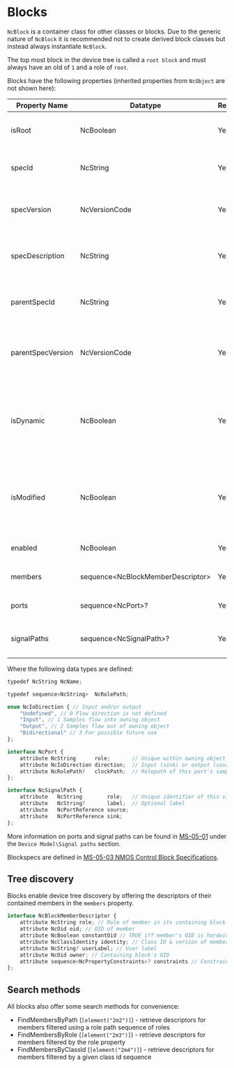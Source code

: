 # Blocks

`NcBlock` is a container class for other classes or blocks. Due to the generic nature of `NcBlock` it is recommended not to create derived block classes but instead always instantiate `NcBlock`.

The top most block in the device tree is called a `root block` and must always have an oId of `1` and a role of `root`.

Blocks have the following properties (inherited properties from `NcObject` are not shown here):

| **Property Name** | **Datatype**                        | **Readonly** | **Description**                                                                    |
| ----------------- | ----------------------------------- | ------------ | -----------------------------------------------------------------------------------|
| isRoot            | NcBoolean                           | Yes          | Indicates if the block is the root block                                           |
| specId            | NcString                            | Yes          | Global ID of blockspec that defines this block                                     |
| specVersion       | NcVersionCode                       | Yes          | Version code of blockspec that defines this block                                  |
| specDescription   | NcString                            | Yes          | Description of blockSpec that defines this block                                   |
| parentSpecId      | NcString                            | Yes          | Global ID of parent of blockspec that defines this block                           |
| parentSpecVersion | NcVersionCode                       | Yes          | Version code of parent of blockspec that defines this block                        |
| isDynamic         | NcBoolean                           | Yes          | Indicates if the contents of the block can change (members, ports or signal paths) |
| isModified        | NcBoolean                           | Yes          | Indicates if the contents of the block have changed since the last restart         |
| enabled           | NcBoolean                           | Yes          | Indicates if the block is functional                                               |
| members           | sequence\<NcBlockMemberDescriptor\> | Yes          | Oids of this block's members                                                       |
| ports             | sequence\<NcPort\>?                 | Yes          | This block's ports                                                                 |
| signalPaths       | sequence\<NcSignalPath\>?           | Yes          | This block's signal paths                                                          |

Where the following data types are defined:

```typescript
typedef NcString NcName;

typedef sequence<NcString>  NcRolePath;

enum NcIoDirection { // Input and/or output
    "Undefined", // 0 Flow direction is not defined
    "Input", // 1 Samples flow into owning object
    "Output", // 2 Samples flow out of owning object
    "Bidirectional" // 3 For possible future use
};

interface NcPort {
    attribute NcString      role;       // Unique within owning object
    attribute NcIoDirection direction;  // Input (sink) or output (source) port
    attribute NcRolePath?   clockPath;  // Rolepath of this port's sample clock or null if none
};

interface NcSignalPath {
    attribute   NcString        role;   // Unique identifier of this signal path in this block
    attribute   NcString?       label;  // Optional label
    attribute   NcPortReference source;
    attribute   NcPortReference sink;
};
```

More information on ports and signal paths can be found in [MS-05-01](https://specs.amwa.tv/ms-05-01) under the `Device Model\Signal paths` section.

Blockspecs are defined in [MS-05-03 NMOS Control Block Specifications](https://specs.amwa.tv/ms-05-03).

## Tree discovery

Blocks enable device tree discovery by offering the descriptors of their contained members in the `members` property.

```typescript
interface NcBlockMemberDescriptor {
    attribute NcString role; // Role of member in its containing block
    attribute NcOid oid; // OID of member
    attribute NcBoolean constantOid // TRUE iff member's OID is hardwired into device 
    attribute NcClassIdentity identity; // Class ID & version of member
    attribute NcString? userLabel; // User label
    attribute NcOid owner; // Containing block's OID
    attribute sequence<NcPropertyConstraints>? constraints // Constraints on this member or, for a block, its members.
};
```

## Search methods

All blocks also offer some search methods for convenience:

* FindMembersByPath (`[element("2m2")]`) - retrieve descriptors for members filtered using a role path sequence of roles
* FindMembersByRole (`[element("2m3")]`) - retrieve descriptors for members filtered by the role property
* FindMembersByClassId (`[element("2m4")]`) - retrieve descriptors for members filtered by a given class id sequence
